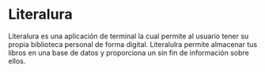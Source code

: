 # Literalura
Literalura es una aplicación de terminal la cual permite al usuario tener su propia biblioteca personal de forma digital.
Literalulra permite almacenar tus libros en una base de datos y proporciona un sin fin de información sobre ellos.
